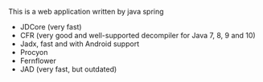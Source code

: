 This is a web application written by java spring 

- JDCore (very fast)
- CFR (very good and well-supported decompiler for Java 7, 8, 9 and 10)
- Jadx, fast and with Android support
- Procyon
- Fernflower
- JAD (very fast, but outdated)


